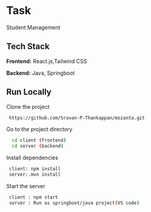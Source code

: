 
# Task
Student Management




## Tech Stack

**Frontend:** React.js,Tailwind CSS

**Backend:** Java, Springboot




## Run Locally

Clone the project

```bash
 https://github.com/Sravan-P-Thankappan/mozanta.git
```

Go to the project directory

```bash
  cd client (frontend)
  cd server (backend)
```

Install dependencies

```bash
 client: npm install 
 server:.mvn install
```

Start the server

```bash
 client : npm start
 server : Run as springboot/java project(VS code)

```


